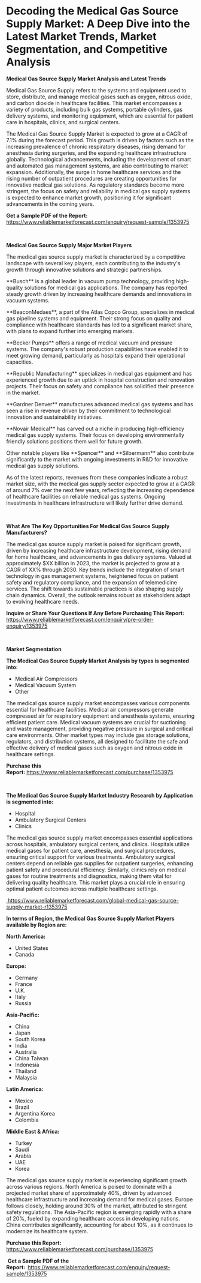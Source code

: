 <p><h1>Decoding the Medical Gas Source Supply Market: A Deep Dive into the Latest Market Trends, Market Segmentation, and Competitive Analysis</h1></p><p><strong>Medical Gas Source Supply Market Analysis and Latest Trends</strong></p>
<p><p>Medical Gas Source Supply refers to the systems and equipment used to store, distribute, and manage medical gases such as oxygen, nitrous oxide, and carbon dioxide in healthcare facilities. This market encompasses a variety of products, including bulk gas systems, portable cylinders, gas delivery systems, and monitoring equipment, which are essential for patient care in hospitals, clinics, and surgical centers.</p><p>The Medical Gas Source Supply Market is expected to grow at a CAGR of 7.1% during the forecast period. This growth is driven by factors such as the increasing prevalence of chronic respiratory diseases, rising demand for anesthesia during surgeries, and the expanding healthcare infrastructure globally. Technological advancements, including the development of smart and automated gas management systems, are also contributing to market expansion. Additionally, the surge in home healthcare services and the rising number of outpatient procedures are creating opportunities for innovative medical gas solutions. As regulatory standards become more stringent, the focus on safety and reliability in medical gas supply systems is expected to enhance market growth, positioning it for significant advancements in the coming years.</p></p>
<p><strong>Get a Sample PDF of the Report:&nbsp;</strong> <a href="https://www.reliablemarketforecast.com/enquiry/request-sample/1353975?utm_campaign=3092&utm_medium=2&utm_source=Github&utm_content=ia&utm_term=12042025&utm_id=medical-gas-source-supply">https://www.reliablemarketforecast.com/enquiry/request-sample/1353975</a></p>
<p>&nbsp;</p>
<p><strong>Medical Gas Source Supply Major Market Players</strong></p>
<p><p>The medical gas source supply market is characterized by a competitive landscape with several key players, each contributing to the industry's growth through innovative solutions and strategic partnerships.</p><p>**Busch** is a global leader in vacuum pump technology, providing high-quality solutions for medical gas applications. The company has reported steady growth driven by increasing healthcare demands and innovations in vacuum systems.</p><p>**BeaconMedaes**, a part of the Atlas Copco Group, specializes in medical gas pipeline systems and equipment. Their strong focus on quality and compliance with healthcare standards has led to a significant market share, with plans to expand further into emerging markets.</p><p>**Becker Pumps** offers a range of medical vacuum and pressure systems. The company's robust production capabilities have enabled it to meet growing demand, particularly as hospitals expand their operational capacities.</p><p>**Republic Manufacturing** specializes in medical gas equipment and has experienced growth due to an uptick in hospital construction and renovation projects. Their focus on safety and compliance has solidified their presence in the market.</p><p>**Gardner Denver** manufactures advanced medical gas systems and has seen a rise in revenue driven by their commitment to technological innovation and sustainability initiatives.</p><p>**Novair Medical** has carved out a niche in producing high-efficiency medical gas supply systems. Their focus on developing environmentally friendly solutions positions them well for future growth.</p><p>Other notable players like **Spencer** and **Silbermann** also contribute significantly to the market with ongoing investments in R&D for innovative medical gas supply solutions.</p><p>As of the latest reports, revenues from these companies indicate a robust market size, with the medical gas supply sector expected to grow at a CAGR of around 7% over the next few years, reflecting the increasing dependence of healthcare facilities on reliable medical gas systems. Ongoing investments in healthcare infrastructure will likely further drive demand.</p></p>
<p>&nbsp;</p>
<p><strong>What Are The Key Opportunities For Medical Gas Source Supply Manufacturers?</strong></p>
<p><p>The medical gas source supply market is poised for significant growth, driven by increasing healthcare infrastructure development, rising demand for home healthcare, and advancements in gas delivery systems. Valued at approximately $XX billion in 2023, the market is projected to grow at a CAGR of XX% through 2030. Key trends include the integration of smart technology in gas management systems, heightened focus on patient safety and regulatory compliance, and the expansion of telemedicine services. The shift towards sustainable practices is also shaping supply chain dynamics. Overall, the outlook remains robust as stakeholders adapt to evolving healthcare needs.</p></p>
<p><strong>Inquire or Share Your Questions If Any Before Purchasing This Report:</strong> <a href="https://www.reliablemarketforecast.com/enquiry/pre-order-enquiry/1353975?utm_campaign=3092&utm_medium=2&utm_source=Github&utm_content=ia&utm_term=12042025&utm_id=medical-gas-source-supply">https://www.reliablemarketforecast.com/enquiry/pre-order-enquiry/1353975</a></p>
<p>&nbsp;</p>
<p><strong>Market Segmentation</strong></p>
<p><strong>The Medical Gas Source Supply Market Analysis by types is segmented into:</strong></p>
<p><ul><li>Medical Air Compressors</li><li>Medical Vacuum System</li><li>Other</li></ul></p>
<p><p>The medical gas source supply market encompasses various components essential for healthcare facilities. Medical air compressors generate compressed air for respiratory equipment and anesthesia systems, ensuring efficient patient care. Medical vacuum systems are crucial for suctioning and waste management, providing negative pressure in surgical and critical care environments. Other market types may include gas storage solutions, regulators, and distribution systems, all designed to facilitate the safe and effective delivery of medical gases such as oxygen and nitrous oxide in healthcare settings.</p></p>
<p><strong>Purchase this Report:&nbsp;</strong><a href="https://www.reliablemarketforecast.com/purchase/1353975?utm_campaign=3092&utm_medium=2&utm_source=Github&utm_content=ia&utm_term=12042025&utm_id=medical-gas-source-supply">https://www.reliablemarketforecast.com/purchase/1353975</a></p>
<p>&nbsp;</p>
<p><strong>The Medical Gas Source Supply Market Industry Research by Application is segmented into:</strong></p>
<p><ul><li>Hospital</li><li>Ambulatory Surgical Centers</li><li>Clinics</li></ul></p>
<p><p>The medical gas source supply market encompasses essential applications across hospitals, ambulatory surgical centers, and clinics. Hospitals utilize medical gases for patient care, anesthesia, and surgical procedures, ensuring critical support for various treatments. Ambulatory surgical centers depend on reliable gas supplies for outpatient surgeries, enhancing patient safety and procedural efficiency. Similarly, clinics rely on medical gases for routine treatments and diagnostics, making them vital for delivering quality healthcare. This market plays a crucial role in ensuring optimal patient outcomes across multiple healthcare settings.</p></p>
<p><a href="https://www.reliablemarketforecast.com/global-medical-gas-source-supply-market-r1353975?utm_campaign=3092&utm_medium=2&utm_source=Github&utm_content=ia&utm_term=12042025&utm_id=medical-gas-source-supply">&nbsp;https://www.reliablemarketforecast.com/global-medical-gas-source-supply-market-r1353975</a></p>
<p><strong>In terms of Region, the Medical Gas Source Supply Market Players available by Region are:</strong></p>
<p>
    <p> <strong> North America: </strong>
        <ul>
            <li>United States</li>
            <li>Canada</li>
        </ul>
        </p> 
    <p> <strong> Europe: </strong>
        <ul>
            <li>Germany</li>
            <li>France</li>
            <li>U.K.</li>
            <li>Italy</li>
            <li>Russia</li>
        </ul>
        </p> 
    <p> <strong> Asia-Pacific: </strong>
        <ul>
            <li>China</li>
            <li>Japan</li>
            <li>South Korea</li>
            <li>India</li>
            <li>Australia</li>
            <li>China Taiwan</li>
            <li>Indonesia</li>
            <li>Thailand</li>
            <li>Malaysia</li>
        </ul>
        </p> 
    <p> <strong> Latin America: </strong>
        <ul>
            <li>Mexico</li>
            <li>Brazil</li>
            <li>Argentina Korea</li>
            <li>Colombia</li>
        </ul>
        </p> 
    <p> <strong> Middle East & Africa: </strong>
        <ul>
            <li>Turkey</li>
            <li>Saudi</li>
            <li>Arabia</li>
            <li>UAE</li>
            <li>Korea</li>
        </ul>
    </p>
    </p>
<p><p>The medical gas source supply market is experiencing significant growth across various regions. North America is poised to dominate with a projected market share of approximately 40%, driven by advanced healthcare infrastructure and increasing demand for medical gases. Europe follows closely, holding around 30% of the market, attributed to stringent safety regulations. The Asia-Pacific region is emerging rapidly with a share of 20%, fueled by expanding healthcare access in developing nations. China contributes significantly, accounting for about 10%, as it continues to modernize its healthcare system.</p></p>
<p><strong>Purchase this Report: </strong><a href="https://www.reliablemarketforecast.com/purchase/1353975?utm_campaign=3092&utm_medium=2&utm_source=Github&utm_content=ia&utm_term=12042025&utm_id=medical-gas-source-supply">https://www.reliablemarketforecast.com/purchase/1353975</a></p>
<p>&nbsp;<strong>Get a Sample PDF of the Report:&nbsp;&nbsp;</strong><a href="https://www.reliablemarketforecast.com/enquiry/request-sample/1353975?utm_campaign=3092&utm_medium=2&utm_source=Github&utm_content=ia&utm_term=12042025&utm_id=medical-gas-source-supply">https://www.reliablemarketforecast.com/enquiry/request-sample/1353975</a></p>
<p><strong></strong></p>
<p><p></p><p></p><p></p></p>